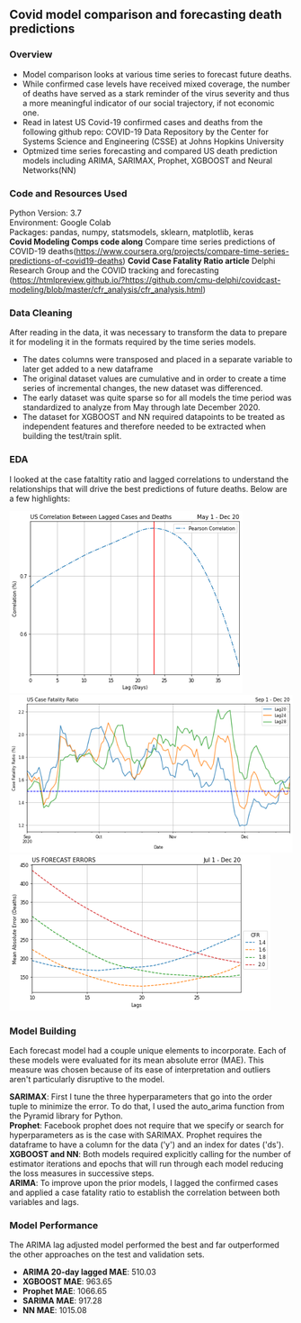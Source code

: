 
## Covid model comparison and forecasting death predictions
### Overview

* Model comparison looks at various time series to forecast future deaths.  
* While confirmed case levels have received mixed coverage, the number of deaths have served as a stark reminder of the virus severity and thus a more meaningful indicator of our social trajectory, if not economic one.
* Read in latest US Covid-19 confirmed cases and deaths from the following github repo:  COVID-19 Data Repository by the Center for Systems Science and Engineering (CSSE) at Johns Hopkins University
* Optmized time series forecasting and compared US death prediction models including ARIMA, SARIMAX, Prophet, XGBOOST and Neural Networks(NN)

### Code and Resources Used
Python Version: 3.7  
Environment: Google Colab  
Packages: pandas, numpy, statsmodels, sklearn, matplotlib, keras  
**Covid Modeling Comps code along** Compare time series predictions of COVID-19 deaths(https://www.coursera.org/projects/compare-time-series-predictions-of-covid19-deaths) 
**Covid Case Fatality Ratio article** Delphi Research Group and the COVID tracking and forecasting (https://htmlpreview.github.io/?https://github.com/cmu-delphi/covidcast-modeling/blob/master/cfr_analysis/cfr_analysis.html)

### Data Cleaning
After reading in the data, it was necessary to transform the data to prepare it for modeling it in the formats required by the time series models.
* The dates columns were transposed and placed in a separate variable to later get added to a new dataframe
* The original dataset values are cumulative and in order to create a time series of incremental changes, the new dataset was differenced.
* The early dataset was quite sparse so for all models the time period was standardized to analyze from May through late December 2020.
* The dataset for XGBOOST and NN required datapoints to be treated as independent features and therefore needed to be extracted when building the test/train split.

### EDA
I looked at the case fataltity ratio and lagged correlations to understand the relationships that will drive the best predictions of future deaths.  Below are a few highlights:

![alt text](images/correlation_lags.png)
![alt text](images/cfr_lag_trends.png)
![alt text](images/cfr_forecast_errors.png)

### Model Building
Each forecast model had a couple unique elements to incorporate.  Each of these models were evaluated for its mean absolute error (MAE).  This measure was chosen because of its ease of interpretation and outliers aren't particularly disruptive to the model.

**SARIMAX**: First I tune the three hyperparameters that go into the order tuple to minimize the error. To do that, I used the auto_arima function from the Pyramid library for Python.  
**Prophet**: Facebook prophet does not require that we specify or search for hyperparameters as is the case with SARIMAX. Prophet requires the dataframe to have a column for the data ('y') and an index for dates ('ds').  
**XGBOOST and NN**: Both models required explicitly calling for the number of estimator iterations and epochs that will run through each model reducing the loss measures in successive steps.  
**ARIMA**: To improve upon the prior models, I lagged the confirmed cases and applied a case fatality ratio to establish the correlation between both variables and lags.  

### Model Performance
The ARIMA lag adjusted model performed the best and far outperformed the other approaches on the test and validation sets.
* **ARIMA 20-day lagged MAE**:  510.03
* **XGBOOST MAE**:  963.65
* **Prophet MAE**: 1066.65
* **SARIMA MAE**:  917.28
* **NN MAE**:  1015.08

